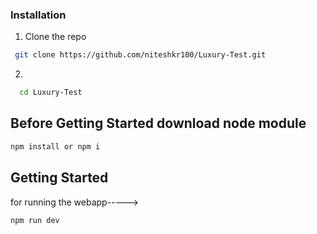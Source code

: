 ### Installation

1. Clone the repo

```sh
 git clone https://github.com/niteshkr100/Luxury-Test.git
```

2.
```sh
  cd Luxury-Test
```

## Before Getting Started download node module
```sh
npm install or npm i
```

## Getting Started
for running the webapp----->
```sh
npm run dev
```
